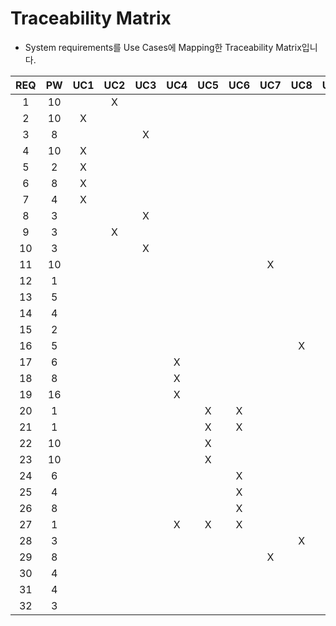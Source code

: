 # Traceability Matrix
- System requirements를 Use Cases에 Mapping한 Traceability Matrix입니다.

| **REQ** | **PW** | **UC1** | **UC2** | **UC3** | **UC4** | **UC5** | **UC6** | **UC7** | **UC8** | **UC9** | **UC10** |
|:--------:|:--------:|:--------:|:--------:|:--------:|:--------:|:--------:|:--------:|:--------:|:--------:|:--------:|:--------:|
| 1 | 10 | | X | | | | | | | | |
| 2 | 10 | X | | | | | | | | | |
| 3 | 8 | | | X | | | | | | | |
| 4 | 10 | X | | | | | | | | | |
| 5 | 2 | X | | | | | | | | | |
| 6 | 8 | X | | | | | | | | | |
| 7 | 4 | X | | | | | | | | | |
| 8 | 3 | | | X | | | | | | | |
| 9 | 3 | | X | | | | | | | | |
| 10 | 3 | | | X | | | | | | | |
| 11 | 10 | | | | | | | X | | | |
| 12 | 1 | | | | | | | | | | X |
| 13 | 5 | | | | | | | | | X | |
| 14 | 4 | | | | | | | | | X | |
| 15 | 2 | | | | | | | | | X | |
| 16 | 5 | | | | | | | | X | | |
| 17 | 6 | | | | X | | | | | | |
| 18 | 8 | | | | X | | | | | | |
| 19 | 16 | | | | X | | | | | | |
| 20 | 1 | | | | | X | X | | | | |
| 21 | 1 | | | | | X | X | | | | |
| 22 | 10 | | | | | X | | | | | |
| 23 | 10 | | | | | X | | | | | |
| 24 | 6 | | | | | | X | | | | |
| 25 | 4 | | | | | | X | | | | |
| 26 | 8 | | | | | | X | | | | |
| 27 | 1 | | | | X | X | X | | | | |
| 28 | 3 | | | | | | | | X | | |
| 29 | 8 | | | | | | | X | | | X |
| 30 | 4 | | | | | | | | | | X |
| 31 | 4 | | | | | | | | | | X |
| 32 | 3 | | | | | | | | | | X |
